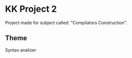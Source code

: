 # KK Project 2
Project made for subject called: "Compilators Construction".

## Theme
Syntax analizer
